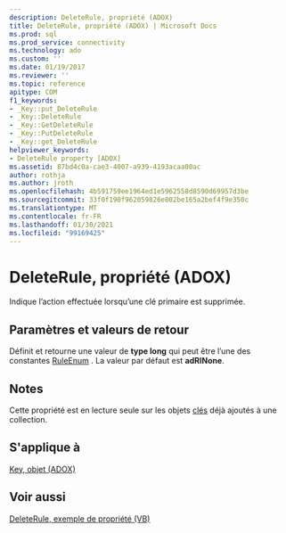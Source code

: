 ```yaml
---
description: DeleteRule, propriété (ADOX)
title: DeleteRule, propriété (ADOX) | Microsoft Docs
ms.prod: sql
ms.prod_service: connectivity
ms.technology: ado
ms.custom: ''
ms.date: 01/19/2017
ms.reviewer: ''
ms.topic: reference
apitype: COM
f1_keywords:
- _Key::put_DeleteRule
- _Key::DeleteRule
- _Key::GetDeleteRule
- _Key::PutDeleteRule
- _Key::get_DeleteRule
helpviewer_keywords:
- DeleteRule property [ADOX]
ms.assetid: 87bd4c0a-cae3-4007-a939-4193acaa00ac
author: rothja
ms.author: jroth
ms.openlocfilehash: 4b591759ee1964ed1e5962558d8590d69957d3be
ms.sourcegitcommit: 33f0f190f962059826e002be165a2bef4f9e350c
ms.translationtype: MT
ms.contentlocale: fr-FR
ms.lasthandoff: 01/30/2021
ms.locfileid: "99169425"
---
```

# <a name="deleterule-property-adox"></a>DeleteRule, propriété (ADOX)
Indique l’action effectuée lorsqu’une clé primaire est supprimée.  
  
## <a name="settings-and-return-values"></a>Paramètres et valeurs de retour  
 Définit et retourne une valeur de **type long** qui peut être l’une des constantes [RuleEnum](./ruleenum.md) . La valeur par défaut est **adRINone**.  
  
## <a name="remarks"></a>Notes  
 Cette propriété est en lecture seule sur les objets [clés](./key-object-adox.md) déjà ajoutés à une collection.  
  
## <a name="applies-to"></a>S'applique à  
 [Key, objet (ADOX)](./key-object-adox.md)  
  
## <a name="see-also"></a>Voir aussi  
 [DeleteRule, exemple de propriété (VB)](./deleterule-property-example-vb.md)